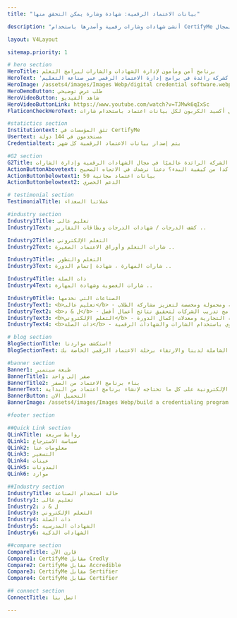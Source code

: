 ```yaml
---
title: "بيانات الاعتماد الرقمية: شهادة وشارة يمكن التحقق منها"

description: "أنشئ شهادات وشارات رقمية وأصدرها باستخدام CertifyMe وكن واثقًا من حصولك على أسهل التقنيات وأفضل دعم في هذا المجال."

layout: V4Layout

sitemap.priority: 1

# hero section 
HeroTitle: برنامج آمن ومأمون لإدارة الشهادات والشارات لبرامج التعلم
HeroText: 'تم تصنيفها كشركة رائدة في برامج إدارة الاعتماد الرقمي عبر صناعة التعليم - G2 وTrustRadius وCapterra' 
HeroImage: /assets4/images/Images Webp/digital credential software.webp
HeroDemoButton: طلب عرض توضيحي
HeroVideoButton: شاهد الفيديو
HeroVideoButtonLink: https://www.youtube.com/watch?v=TJMwk6qIxSc
FlaticonCheckHeroText: وفر ما يقرب من 73 جرامًا من انبعاثات ثاني أكسيد الكربون لكل بيانات اعتماد باستخدام شارات CertifyMe التي يمكن التحقق منها.

#statictics section
Institutiontext: تثق المؤسسات في CertifyMe
Usertext: مستخدمون في 144 دولة
Credentialtext: يتم إصدار بيانات الاعتماد الرقمية كل شهر

#G2 section
G2Title: الشركة الرائدة عالميًا في مجال الشهادات الرقمية وإدارة الشارات
ActionButtonAbovetext: لست متأكدا من كيفية البدء؟ دعنا نرشدك في الاتجاه الصحيح!
ActionButtonbelowtext1: 50 بيانات اعتماد مجانية
ActionButtonbelowtext2: الدعم الحصري

# testimonial section
TestimonialTitle: عملائنا السعداء

#industry section
Industry1Title: تعليم عالى
Industry1Text: كشف الدرجات / شهادات الدرجات وبطاقات التقارير ..

Industry2Title: التعلم الإلكتروني
Industry2Text: شارات التعلم وأوراق الاعتماد الصغيرة ..

Industry3Title: التعلم والتطور
Industry3Text: شارات المهارة ، شهادة إتمام الدورة ..

Industry4Title: ذات الصلة
Industry4Text: شارات العضوية وشهادة المهارة ..

Industry0Title: الصناعات التي نخدمها
IndustryText1: <b>تعليم عالى</b> - شهادات وبطاقات تقارير رقمية آمنة ومحمولة ومخصصة لتعزيز مشاركة الطلاب.
IndustryText2: <b>ل & د</b> - التكامل السلس للشارات المفتوحة في برامج تدريب الشركات لتحقيق نتائج أعمال أفضل.
IndustryText3: <b>التعلم الإلكتروني</b> - حل اعتماد ذو علامة تجارية كاملة لمنصات التعلم لتعزيز الوعي بالعلامة التجارية ومعدلات إكمال الدورة.
IndustryText4: <b>ذات الصلة</b> - يمكنك تحفيز نمو الإيرادات وجذب الأعضاء بشكل عضوي باستخدام الشارات والشهادات الرقمية.

# blog section
BlogSectionTitle: استكشف مواردنا!
BlogSectionText: يمكنك الوصول إلى مكتبة الموارد الشاملة لدينا والارتقاء برحلة الاعتماد الرقمي الخاصة بك.

#banner section
Banner1: طبعة سبتمبر
BannerTitle1: صفر إلى واحد
BannerTitle2: بناء برنامج الاعتماد من الصفر
BannerText: يحتوي هذا المصنف الشامل + مجموعة الكتب الإلكترونية على كل ما تحتاجه لإنشاء برنامج اعتماد من البداية.
BannerButton: التحميل الان
BannerImage: /assets4/images/Images Webp/build a credentialing program.webp

#footer section

##Quick Link section
QLinkTitle: روابط سريعة
QLink1: سياسة الاسترجاع
QLink2: معلومات عنا
QLink3: التسعير
QLink4: عينات
QLink5: المدونات
QLink6: موارد

##Industry section
IndustryTitle: حالة استخدام الصناعة
Industry1: تعليم عالى
Industry2: ل & د
Industry3: التعلم الإلكتروني
Industry4: ذات الصلة
Industry5: الشهادات المدرسية
Industry6: الشهادات الذكية

##compare section
CompareTitle: قارن الآن
Compare1: CertifyMe مقابل Credly
Compare2: CertifyMe مقابل Accredible
Compare3: CertifyMe مقابل Sertifier
Compare4: CertifyMe مقابل Certifier

## connect section
ConnectTitle: اتصل بنا

---
```

